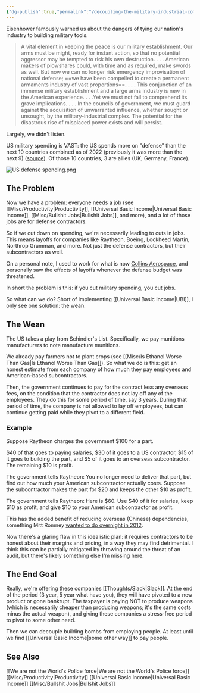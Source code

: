 ```yaml
---
{"dg-publish":true,"permalink":"/decoupling-the-military-industrial-complex/","tags":["politics","thoughts"],"noteIcon":2}
---
```



Eisenhower famously warned us about the dangers of tying our nation's industry to building military tools. 

> A vital element in keeping the peace is our military establishment. Our arms must be might, ready for instant action, so that no potential aggressor may be tempted to risk his own destruction. . . . American makers of plowshares could, with time and as required, make swords as well. But now we can no longer risk emergency improvisation of national defense; ==we have been compelled to create a permanent armaments industry of vast proportions==. . . . This conjunction of an immense military establishment and a large arms industry is new in the American experience. . . .Yet we must not fail to comprehend its grave implications. . . . In the councils of government, we must guard against the acquisition of unwarranted influence, whether sought or unsought, by the military-industrial complex. The potential for the disastrous rise of misplaced power exists and will persist.

Largely, we didn't listen.

US military spending is VAST: the US spends more on "defense" than the next 10 countries combined as of 2022 (previously it was more than the next 9) ([source](https://www.pgpf.org/blog/2023/04/the-united-states-spends-more-on-defense-than-the-next-10-countries-combined)). Of those 10 countries, 3 are allies (UK, Germany, France).

![US defense spending.png](/img/user/img/US%20defense%20spending.png)

## The Problem

Now we have a problem: everyone needs a job (see [[Misc/Productivity\|Productivity]], [[Universal Basic Income\|Universal Basic Income]], [[Misc/Bullshit Jobs\|Bullshit Jobs]], and more), and a lot of those jobs are for defense contractors. 

So if we cut down on spending, we're necessarily leading to cuts in jobs. This means layoffs for companies like Raytheon, Boeing, Lockheed Martin, Northrop Grumman, and more. Not just the defense contractors, but their subcontractors as well. 

On a personal note, I used to work for what is now [Collins Aerospace](https://www.collinsaerospace.com/), and personally saw the effects of layoffs whenever the defense  budget was threatened.

In short the problem is this: if you cut military spending, you cut jobs.

So what can we do? Short of implementing [[Universal Basic Income\|UBI]], I only see one solution: the wean.

## The Wean

The US takes a play from Schindler's List. Specifically, we pay munitions manufacturers to note manufacture munitions. 

We already pay farmers not to plant crops (see [[Misc/Is Ethanol Worse Than Gas\|Is Ethanol Worse Than Gas]]). So what we do is this: get an honest estimate from each company of how much they pay employees and American-based subcontractors. 

Then, the government continues to pay for the contract less any overseas fees, on the condition that the contractor does not lay off any of the employees. They do this for some period of time, say 3 years. During that period of time, the company is not allowed to lay off employees, but can continue getting paid while they pivot to a different field. 

### Example
Suppose Raytheon charges the government $100 for a part. 

$40 of that goes to paying salaries, $30 of it goes to a US contractor, $15 of it goes to building the part, and $5 of it goes to an overseas subcontractor. The remaining $10 is profit. 

The government tells Raytheon: You no longer need to deliver that part, but find out how much your American subcontractor actually costs. Suppose the subcontractor makes the part for $20 and keeps the other $10 as  profit. 

The government tells Raytheon: Here is $60. Use $40 of it for salaries, keep $10 as profit, and give $10 to your American subcontractor as profit. 

This has the added benefit of reducing overseas (Chinese) dependencies, something Mitt Romney [wanted to do overnight in 2012](https://www.nytimes.com/2012/10/10/us/politics/as-romney-repeats-trade-message-bain-maintains-china-ties.html). 

Now there's a glaring flaw in this idealistic plan: it requires contractors to be honest about their margins and pricing, in a way they may find detrimental. I think this can be partially mitigated by throwing around the threat of an audit, but there's likely something else I'm missing here. 

## The End Goal

Really, we're offering these companies [[Thoughts/Slack\|Slack]]. At the end of the period (3 year, 5 year what have you), they will have pivoted to a new product or gone bankrupt. The taxpayer is paying NOT to produce weapons (which is necessarily cheaper than producing weapons; it's the same costs minus the actual weapon), and giving these companies a stress-free period to pivot to some other need.

Then we can decouple building bombs from employing people. At least until we find [[Universal Basic Income\|some other way]] to pay people. 

## See Also 
[[We are not the World's Police force\|We are not the World's Police force]]
[[Misc/Productivity\|Productivity]]
[[Universal Basic Income\|Universal Basic Income]]
[[Misc/Bullshit Jobs\|Bullshit Jobs]]